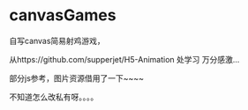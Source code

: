 # canvasGames
自写canvas简易射鸡游戏，

从https://github.com/supperjet/H5-Animation 处学习
万分感激...

部分js参考，图片资源借用了一下~~~~

不知道怎么改私有呀。。。。
